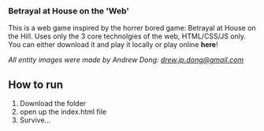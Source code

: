 ### Betrayal at House on the 'Web'
This is a web game inspired by the horrer bored game: Betrayal at House on the Hill. Uses only the 3 core technolgies of the web, HTML/CSS/JS only. You can either download it and play it locally or play online **here**!

*All entity images were made by Andrew Dong: drew.jp.dong@gmail.com*

## How to run
1. Download the folder
2. open up the index.html file
3. Survive...
